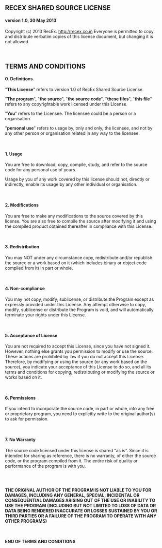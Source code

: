 ## RECEX SHARED SOURCE LICENSE
#### version 1.0, 30 May 2013

Copyright (c) 2013 RecEx. <http://recex.co.in>
Everyone is permitted to copy and distribute verbatim
copies of this license document, but changing it is
not allowed.

<br/>

## TERMS AND CONDITIONS

#### 0. Definitions.

"**This License**" refers to version 1.0 of RecEx Shared
Source License.

"**The program**", "**the source**", "**the source code**", "**these
files**", "**this file**" refers to any copyrightable work
licensed under this License.

"**You**" refers to the Licensee. The licensee could be a 
person or a organisation.

"**personal use**" refers to usage by, only and only, the
licensee, and not by any other person or organisation
related in any way to the licensee.

<br/>

#### 1. Usage

You are free to download, copy, compile, study, and
refer to the source code for any personal use of yours.

Usage by you of any work covered by this license should
not, directly or indirectly, enable its usage by any
other individual or organisation.

<br/>

#### 2. Modifications

You are free to make any modifications to the source
covered by this license. You are also free to compile
the source after modifying it and using the compiled
product obtained thereafter in compliance with this
License.

<br/>

#### 3. Redistribution

You may NOT under any circumstance copy, redistribute
and/or republish the source or a work based on it (which
includes binary or object code compiled from it) in part
or whole. 

<br/>

#### 4. Non-compliance

You may not copy, modify, sublicense, or distribute the
Program except as expressly provided under this License.
Any attempt otherwise to copy, modify, sublicense or
distribute the Program is void, and will automatically
terminate your rights under this License.

<br/>

#### 5. Acceptance of License

You are not required to accept this License, since you have
not signed it. However, nothing else grants you permission
to modify or use the source. These actions are prohibited
by law if you do not accept this License. Therefore, by
modifying or using the source (or any work based on the
source), you indicate your acceptance of this License to do
so, and all its terms and conditions for copying,
redistributing or modifying the source or works based on it.

<br/>

#### 6. Permissions

If you intend to incorporate the source code, in part or whole,
into any free or proprietary program, you need to explicitly
write to the original author(s) to ask for permission.

<br/>

#### 7. No Warranty

The source code licensed under this license is shared "as is".
Since it is intended for sharing as reference, there is no
warranty, of either the source code, or the program compiled
from it. The entire risk of quality or performance of the 
program is with you.

<br/>

<br/>

**THE ORIGINAL AUTHOR OF THE PROGRAM IS NOT LIABLE TO YOU FOR
DAMAGES, INCLUDING ANY GENERAL, SPECIAL, INCIDENTAL OR
CONSEQUENTIAL DAMAGES ARISING OUT OF THE USE OR INABILITY TO
USE THE PROGRAM (INCLUDING BUT NOT LIMITED TO LOSS OF DATA OR
DATA BEING RENDERED INACCURATE OR LOSSES SUSTAINED BY YOU OR
THIRD PARTIES OR A FAILURE OF THE PROGRAM TO OPERATE WITH ANY
OTHER PROGRAMS)**

<br/>

#### END OF TERMS AND CONDITIONS
